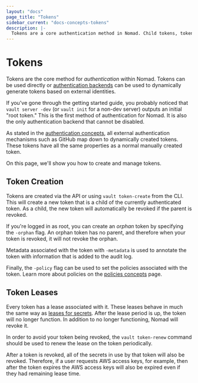 ```yaml
---
layout: "docs"
page_title: "Tokens"
sidebar_current: "docs-concepts-tokens"
description: |-
  Tokens are a core authentication method in Nomad. Child tokens, token-based revocation, and more.
---
```


# Tokens

Tokens are the core method for _authentication_ within Nomad. Tokens
can be used directly or [authentication backends](/docs/concepts/auth.html)
can be used to dynamically generate tokens based on external identities.

If you've gone through the getting started guide, you probably noticed that
`vault server -dev` (or `vault init` for a non-dev server) outputs an
initial "root token." This is the first method of authentication for Nomad.
It is also the only authentication backend that cannot be disabled.

As stated in the [authentication concepts](/docs/concepts/auth.html),
all external authentication mechanisms such as GitHub map down to dynamically
created tokens. These tokens have all the same properties as a normal
manually created token.

On this page, we'll show you how to create and manage tokens.

## Token Creation

Tokens are created via the API or using `vault token-create` from the CLI.
This will create a new token that is a child of the currently authenticated
token. As a child, the new token will automatically be revoked if the parent
is revoked.

If you're logged in as root, you can create an _orphan_ token by
specifying the `-orphan` flag. An orphan token has no parent, and therefore
when your token is revoked, it will not revoke the orphan.

Metadata associated with the token with `-metadata` is used to annotate
the token with information that is added to the audit log.

Finally, the `-policy` flag can be used to set the policies associated
with the token. Learn more about policies on the
[policies concepts](/docs/concepts/policies.html) page.

## Token Leases

Every token has a lease associated with it. These leases behave in much
the same way as [leases for secrets](/docs/concepts/lease.html). After
the lease period is up, the token will no longer function. In addition
to no longer functioning, Nomad will revoke it.

In order to avoid your token being revoked, the `vault token-renew`
command should be used to renew the lease on the token periodically.

After a token is revoked, all of the secrets in use by that token will
also be revoked. Therefore, if a user requests AWS access keys, for example,
then after the token expires the AWS access keys will also be expired even
if they had remaining lease time.
